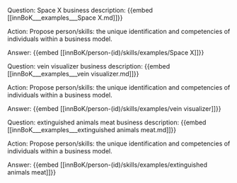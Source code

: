 Question: Space X business description:
{{embed [[innBoK___examples___Space X.md]]}}

Action: Propose person/skills: the unique identification and competencies of individuals within a business model.

Answer:
{{embed [[innBoK/person-(id)/skills/examples/Space X]]}}

Question: vein visualizer business description:
{{embed [[innBoK___examples___vein visualizer.md]]}}

Action: Propose person/skills: the unique identification and competencies of individuals within a business model.

Answer:
{{embed [[innBoK/person-(id)/skills/examples/vein visualizer]]}}

Question: extinguished animals meat business description:
{{embed [[innBoK___examples___extinguished animals meat.md]]}}

Action: Propose person/skills: the unique identification and competencies of individuals within a business model.

Answer:
{{embed [[innBoK/person-(id)/skills/examples/extinguished animals meat]]}}



